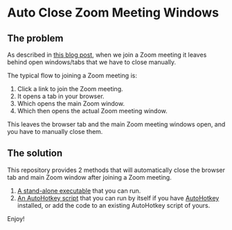 # Auto Close Zoom Meeting Windows

## The problem

As described in [this blog post](https://blog.danskingdom.com/Close-those-superfluous-Zoom-windows-automatically/), when we join a Zoom meeting it leaves behind open windows/tabs that we have to close manually.

The typical flow to joining a Zoom meeting is:

1. Click a link to join the Zoom meeting.
1. It opens a tab in your browser.
1. Which opens the main Zoom window.
1. Which then opens the actual Zoom meeting window.

This leaves the browser tab and the main Zoom meeting windows open, and you have to manually close them.

## The solution

This repository provides 2 methods that will automatically close the browser tab and main Zoom window after joining a Zoom meeting.

1. [A stand-alone executable](https://github.com/deadlydog/deadlydog.github.io/releases) that you can run.
1. [An AutoHotkey script](src/AutoCloseZoomMeetingWindows.ahk) that you can run by itself if you have [AutoHotkey](https://www.autohotkey.com) installed, or add the code to an existing AutoHotkey script of yours.

Enjoy!
